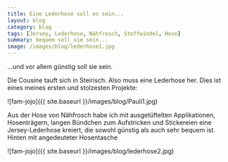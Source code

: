 ```yaml
---
title: Eine Lederhose soll es sein...
layout: blog
category: blog
tags: [Jersey, Lederhose, Nähfrosch, Stoffwindel, Hose]  
summary: bequem soll sie sein...
image: /images/blog/lederhose1.jpg
---
```

...und vor allem günstig soll sie sein. 

Die Cousine tauft sich in Steirisch. Also muss eine Lederhose her. Dies ist eines meines ersten und stolzesten Projekte: 

![fam-jojo]({{ site.baseurl }}/images/blog/Pauli1.jpg)

Aus der Hose von Nähfrosch habe ich mit ausgetüftelten Applikationen, Hosenträgern, langen Bündchen zum Aufstricken und Stickereien eine Jersey-Lederhose kreiert, die sowohl günstig als auch sehr bequem ist. Hinten mit angedeuteter Hosentasche

![fam-jojo]({{ site.baseurl }}/images/blog/lederhose2.jpg)
